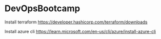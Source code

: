 # DevOpsBootcamp


Install terraform
https://developer.hashicorp.com/terraform/downloads

Install azure cli
https://learn.microsoft.com/en-us/cli/azure/install-azure-cli